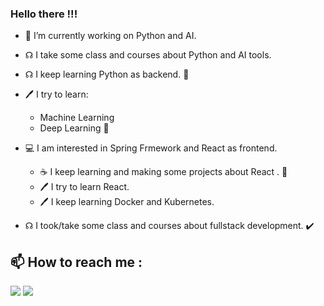 ### Hello there !!!


<!--**dmnlfrkn/dmnlfrkn** is a ✨ _special_ ✨ repository because its `README.md` (this file) appears on your GitHub profile.-->

   - 🔭 I’m currently working on Python and AI.
   - ☊  I take some class and courses about Python and AI tools.
   - ☊  I keep learning Python as backend. 🔧
   - 🖊 I try to learn:
        - Machine Learning
        - Deep Learning 🔧

- 💻 I am interested in  Spring Frmework and React as frontend.
   - ☕ I keep learning and making some projects about React . 🔧
   - 🖊 I try to learn React.
   - 🖊 I keep learning Docker and Kubernetes.
- ☊  I took/take some class and courses about fullstack development. ✔️

## :mailbox: How to reach me :
[<img target="_blank" src="https://img.icons8.com/fluent/50/000000/mail.png"/>](mailto:dmnlfrkn@hotmail.com)
[<img target="_blank" src="https://img.icons8.com/fluent/50/000000/linkedin.png"/>](https://www.linkedin.com/in/dmnlfrkn/)
